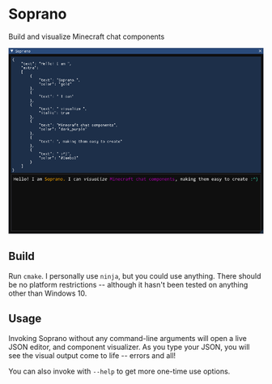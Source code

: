 # Soprano
Build and visualize Minecraft chat components

<img src="img\cover.png"/>

## Build

Run `cmake`. I personally use `ninja`, but you could use anything. There should be no platform restrictions -- although it hasn't been tested on anything other than Windows 10.

## Usage

Invoking Soprano without any command-line arguments will open a live JSON editor, and component visualizer. As you type your JSON, you will see the visual output come to life -- errors and all!

You can also invoke with `--help` to get more one-time use options.